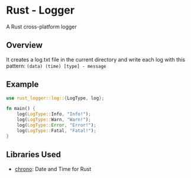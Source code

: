 # Rust - Logger
A Rust cross-platform logger

## Overview
It creates a log.txt file in the current directory and write each log with this pattern:
`(data) (time) [type] - message`

## Example
```rs
use rust_logger::log::{LogType, log};

fn main() {
	log(LogType::Info, "Info!");
	log(LogType::Warn, "Warn!");
	log(LogType::Error, "Error!");
	log(LogType::Fatal, "Fatal!");
}
```

## Libraries Used
* [chrono](https://github.com/chronotope/chrono): Date and Time for Rust